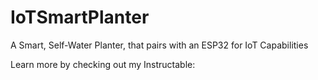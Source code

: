 # IoTSmartPlanter
A Smart, Self-Water Planter, that pairs with an ESP32 for IoT Capabilities

Learn more by checking out my Instructable:

